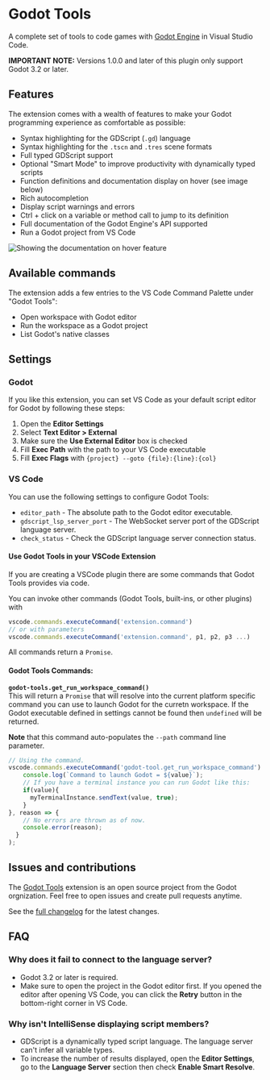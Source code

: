 # Godot Tools

A complete set of tools to code games with
[Godot Engine](http://www.godotengine.org/) in Visual Studio Code.

**IMPORTANT NOTE:** Versions 1.0.0 and later of this plugin only support
Godot 3.2 or later.

## Features

The extension comes with a wealth of features to make your Godot programming
experience as comfortable as possible:

- Syntax highlighting for the GDScript (`.gd`) language
- Syntax highlighting for the `.tscn` and `.tres` scene formats
- Full typed GDScript support
- Optional "Smart Mode" to improve productivity with dynamically typed scripts
- Function definitions and documentation display on hover (see image below)
- Rich autocompletion
- Display script warnings and errors
- Ctrl + click on a variable or method call to jump to its definition
- Full documentation of the Godot Engine's API supported
- Run a Godot project from VS Code

![Showing the documentation on hover feature](img/godot-tools.png)

## Available commands

The extension adds a few entries to the VS Code Command Palette under "Godot Tools":

- Open workspace with Godot editor
- Run the workspace as a Godot project
- List Godot's native classes


## Settings

### Godot

If you like this extension, you can set VS Code as your default script editor
for Godot by following these steps:

1. Open the **Editor Settings**
2. Select **Text Editor > External**
3. Make sure the **Use External Editor** box is checked
4. Fill **Exec Path** with the path to your VS Code executable
5. Fill **Exec Flags** with `{project} --goto {file}:{line}:{col}`

### VS Code

You can use the following settings to configure Godot Tools:

- `editor_path` - The absolute path to the Godot editor executable.
- `gdscript_lsp_server_port` - The WebSocket server port of the GDScript language server.
- `check_status` - Check the GDScript language server connection status.

#### Use Godot Tools in your VSCode Extension
If you are creating a VSCode plugin there are some commands that Godot Tools provides via code.

You can invoke other commands (Godot Tools, built-ins, or other plugins) with 
```typescript
vscode.commands.executeCommand('extension.command')
// or with parameters
vscode.commands.executeCommand('extension.command', p1, p2, p3 ...)
```
All commands return a `Promise`.
#### Godot Tools Commands:

__`godot-tools.get_run_workspace_command()`__ <br/>
This will return a `Promise` that will resolve into the current platform specific command you can use to launch Godot for the curretn workspace.  If the Godot executable defined in settings cannot be found then `undefined` will be returned.

__Note__ that this command auto-populates the `--path` command line parameter.
```typescript
// Using the command.
vscode.commands.executeCommand('godot-tool.get_run_workspace_command').then(value => {
    console.log(`Command to launch Godot = ${value}`);
    // If you have a terminal instance you can run Godot like this:
    if(value){
      myTerminalInstance.sendText(value, true);
    }    
}, reason => {
    // No errors are thrown as of now.
    console.error(reason);
  }
);

```

## Issues and contributions

The [Godot Tools](https://github.com/godotengine/godot-vscode-plugin) extension
is an open source project from the Godot orgnization. Feel free to open issues
and create pull requests anytime.

See the [full changelog](https://github.com/GodotExplorer/godot-tools/blob/master/CHANGELOG.md)
for the latest changes.

## FAQ

### Why does it fail to connect to the language server?

- Godot 3.2 or later is required.
- Make sure to open the project in the Godot editor first. If you opened
  the editor after opening VS Code, you can click the **Retry** button
  in the bottom-right corner in VS Code.

### Why isn't IntelliSense displaying script members?

- GDScript is a dynamically typed script language. The language server can't
  infer all variable types.
- To increase the number of results displayed, open the **Editor Settings**,
  go to the **Language Server** section then check **Enable Smart Resolve**.
